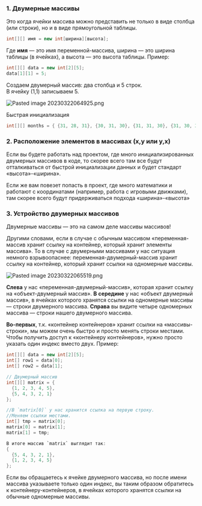 
### 1. Двумерные массивы

Это когда ячейки массива можно представить не только в виде столбца (или строки), но и в виде прямоугольной таблицы.

```java
int[][] имя = new int[ширина][высота];
```

Где **имя** — это имя переменной-массива, ширина — это ширина таблицы (в ячейках), а высота — это высота таблицы. Пример:

```java
int[][] data = new int[2][5];
data[1][1] = 5;
```

Создаем двумерный массив: два столбца и 5 строк.  
В ячейку (1,1) записываем 5.

![Pasted image 20230322064925.png](..%2F..%2F..%2F..%2FAppData%2FLocal%2FTemp%2FPasted%20image%2020230322064925.png)

Быстрая инициализация

```java
int[][] months = { {31, 28, 31}, {30, 31, 30}, {31, 31, 30}, {31, 30, 31} };
```

### 2. Расположение элементов в массивах (x,y или y,x)

Если вы будете работать над проектом, где много инициализированных двумерных массивов в коде, то скорее всего там все будут отталкиваться от быстрой инициализации данных и будет стандарт «высота»-«ширина».

Если же вам повезет попасть в проект, где много математики и работают с координатами (например, работа с игровыми движками), там скорее всего будут придерживаться подхода «ширина»-«высота»

### 3. Устройство двумерных массивов

Двумерные массивы — это на самом деле массивы массивов!

Другими словами, если в случае с обычным массивом «переменная-массив хранит ссылку на контейнер, который хранит элементы массива». То в случае с двумерными массивами у нас ситуация немного взрывоопаснее: переменная-двумерный-массив хранит ссылку на контейнер, который хранит ссылки на одномерные массивы.

![Pasted image 20230322065519.png](..%2F..%2F..%2F..%2FAppData%2FLocal%2FTemp%2FPasted%20image%2020230322065519.png)

**Слева** у нас «переменная-двумерный-массив», которая хранит ссылку на «объект-двумерный массив». 
**В** **середине** у нас «объект двумерный массив», в ячейках которого хранятся ссылки на одномерные массивы — строки двумерного массива.
**Справа** вы видите четыре одномерных массива — строки нашего двумерного массива.


**Во-первых**, т.к. «контейнер контейнеров» хранит ссылки на «массивы-строки», мы можем очень быстро и просто менять строки местами. Чтобы получить доступ к «контейнеру контейнеров», нужно просто указать один индекс вместо двух. Пример:

```Java
int[][] data = new int[2][5];  
int[] row1 = data[0];  
int[] row2 = data[1];
```

```java
// Двумерный массив  
int[][] matrix = {
  {1, 2, 3, 4, 5},
  {5, 4, 3, 2, 1}
};

//В `matrix[0]` у нас хранится ссылка на первую строку.  
//Меняем ссылки местами.  
int[] tmp = matrix[0];
matrix[0] = matrix[1];
matrix[1] = tmp;

В итоге массив `matrix` выглядит так:  
{
  {5, 4, 3, 2, 1},
  {1, 2, 3, 4, 5}
};

```
Если вы обращаетесь к ячейке двумерного массива, но после имени массива указываете только один индекс, вы таким образом обратитесь к контейнеру-контейнеров, в ячейках которого хранятся ссылки на обычные одномерные массивы.